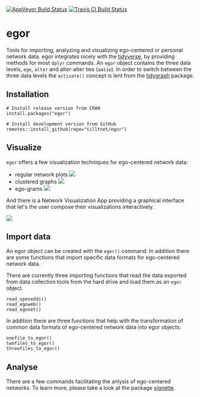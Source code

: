 [![AppVeyor Build Status](https://ci.appveyor.com/api/projects/status/github/tilltnet/egor?branch=master&svg=true)](https://ci.appveyor.com/project/tilltnet/egor)
[![Travis CI Build Status](https://travis-ci.org/tilltnet/egor.svg?branch=master)](https://travis-ci.org/tilltnet/egor)

# egor

Tools for importing, analyzing and visualizing ego-centered or personal network
data. egor integrates nicely with the [tidyverse](http://www.tidyverse.org), by
providing methods for most `dplyr` commands. An `egor` object contains the three
data levels, `ego`, `alter` and alter-alter ties (`aatie`). In order to switch
between the three data levels the `activate()` concept is lent from the
[tidygraph](https://github.com/thomasp85/tidygraph) package.

## Installation

    # Install release version from CRAN
    install.packages("egor")

    # Install development version from GitHub
    remotes::install_github(repo="tilltnet/egor")
    
## Visualize

`egor` offers a few visualization techniques for ego-centered network data:

- regular network plots ![](https://www.tillt.net/egor/reference/figures/network_plot.png)
- clustered graphs ![](https://www.tillt.net/egor/reference/figures/clustered_graphs.png)
- ego-grams ![](https://www.tillt.net/egor/reference/figures/ego_gram.png)

And there is a Network Visualization App providing a graphical interface that
let's the user compose their visualizations interactively. 

![](https://www.tillt.net/egor/reference/figures/vis_wizzard.png)

## Import data

An egor object can be created with the `egor()` command. In addition there are
some functions that import specific data formats for ego-centered network data.

There are currently three importing functions that read the data exported from
data collection tools from the hard drive and load them as an `egor` object.

```
read_openeddi()
read_egoweb()
read_egonet()
```

In addition there are three functions that help with the transformation of common data 
formats of ego-centered network data into egor objects:

```
onefile_to_egor()
twofiles_to_egor()
threefiles_to_egor()
```

## Analyse

There are a few commands facilitating the anlysis of ego-centered networks. To
learn more, please take a look at the package 
[vignette](articles/using_egor.html).